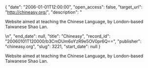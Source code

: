{
  "date": "2006-01-01T12:00:00", 
  "open_access": false, 
  "target_url": "http://chineasy.org/", 
  "description": "<p>Website aimed at teaching the Chinese Language, by London-based Taiwanese Shao Lan.</p>\n", 
  "end_date": null, 
  "title": "Chineasy", 
  "record_id": "20060101T120000/b3CmDUm6oYzR9e5OV0pr6Q==", 
  "publisher": "chineasy.org", 
  "slug": 3221, 
  "start_date": null
}

<p>Website aimed at teaching the Chinese Language, by London-based Taiwanese Shao Lan.</p>
